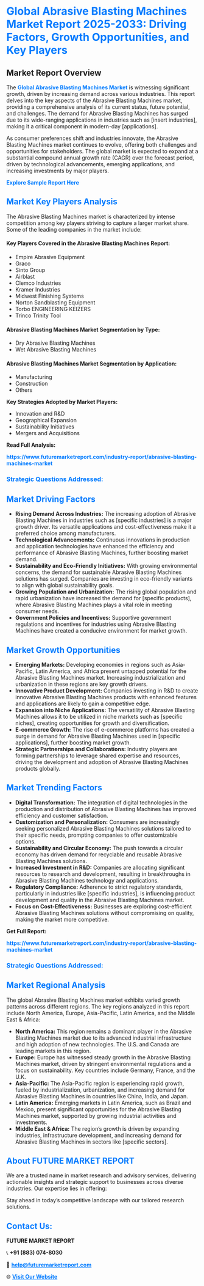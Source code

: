 <h1 style="color: #007BFF;">Global Abrasive Blasting Machines Market Report 2025-2033: Driving Factors, Growth Opportunities, and Key Players</h1>

<section id="overview">
<h2>Market Report Overview</h2>
<p>The <a href="https://www.futuremarketreport.com/industry-report/abrasive-blasting-machines-market" style="color: #007BFF; text-decoration: none;"><strong>Global Abrasive Blasting Machines Market</strong></a> is witnessing significant growth, driven by increasing demand across various industries. This report delves into the key aspects of the Abrasive Blasting Machines market, providing a comprehensive analysis of its current status, future potential, and challenges. The demand for Abrasive Blasting Machines has surged due to its wide-ranging applications in industries such as [insert industries], making it a critical component in modern-day [applications].</p>
<p>As consumer preferences shift and industries innovate, the Abrasive Blasting Machines market continues to evolve, offering both challenges and opportunities for stakeholders. The global market is expected to expand at a substantial compound annual growth rate (CAGR) over the forecast period, driven by technological advancements, emerging applications, and increasing investments by major players.</p>
</section>

<section id="overview">
<p><a href="https://www.futuremarketreport.com/request-sample/reportId=89878" style="color: #007BFF; text-decoration: none;"><strong>Explore Sample Report Here</strong></a></p>
</section>

<section id="key-players">
<h2 style="color: #007BFF;">Market Key Players Analysis</h2>
<p>The Abrasive Blasting Machines market is characterized by intense competition among key players striving to capture a larger market share. Some of the leading companies in the market include:</p>
<h4>Key Players Covered in the Abrasive Blasting Machines Report:</h4>
<ul><li>Empire Abrasive Equipment</li><li>Graco</li><li>Sinto Group</li><li>Airblast</li><li>Clemco Industries</li><li>Kramer Industries</li><li>Midwest Finishing Systems</li><li>Norton Sandblasting Equipment</li><li>Torbo ENGINEERING KEIZERS</li><li>Trinco Trinity Tool</li></ul>
<h4>Abrasive Blasting Machines Market Segmentation by Type:</h4>
<ul><li>Dry Abrasive Blasting Machines</li><li>Wet Abrasive Blasting Machines</li></ul>

<h4>Abrasive Blasting Machines Market Segmentation by Application:</h4>
<ul><li>Manufacturing</li><li>Construction</li><li>Others</li></ul>
<p><strong>Key Strategies Adopted by Market Players:</strong></p>
<ul>
<li>Innovation and R&D</li>
<li>Geographical Expansion</li>
<li>Sustainability Initiatives</li>
<li>Mergers and Acquisitions</li>
</ul>
</section>

<section>
<p><strong>Read Full Analysis: </strong></p><a href="https://www.futuremarketreport.com/industry-report/abrasive-blasting-machines-market" style="color: #007BFF; text-decoration: none;"><strong>https://www.futuremarketreport.com/industry-report/abrasive-blasting-machines-market</strong></a>
<h3 style="color: #007BFF;">Strategic Questions Addressed:</h3>
</section>

<section id="driving-factors">
<h2 style="color: #007BFF;">Market Driving Factors</h2>
<ul>
<li><strong>Rising Demand Across Industries:</strong> The increasing adoption of Abrasive Blasting Machines in industries such as [specific industries] is a major growth driver. Its versatile applications and cost-effectiveness make it a preferred choice among manufacturers.</li>
<li><strong>Technological Advancements:</strong> Continuous innovations in production and application technologies have enhanced the efficiency and performance of Abrasive Blasting Machines, further boosting market demand.</li>
<li><strong>Sustainability and Eco-Friendly Initiatives:</strong> With growing environmental concerns, the demand for sustainable Abrasive Blasting Machines solutions has surged. Companies are investing in eco-friendly variants to align with global sustainability goals.</li>
<li><strong>Growing Population and Urbanization:</strong> The rising global population and rapid urbanization have increased the demand for [specific products], where Abrasive Blasting Machines plays a vital role in meeting consumer needs.</li>
<li><strong>Government Policies and Incentives:</strong> Supportive government regulations and incentives for industries using Abrasive Blasting Machines have created a conducive environment for market growth.</li>
</ul>
</section>

<section id="growth-opportunities">
<h2 style="color: #007BFF;">Market Growth Opportunities</h2>
<ul>
<li><strong>Emerging Markets:</strong> Developing economies in regions such as Asia-Pacific, Latin America, and Africa present untapped potential for the Abrasive Blasting Machines market. Increasing industrialization and urbanization in these regions are key growth drivers.</li>
<li><strong>Innovative Product Development:</strong> Companies investing in R&D to create innovative Abrasive Blasting Machines products with enhanced features and applications are likely to gain a competitive edge.</li>
<li><strong>Expansion into Niche Applications:</strong> The versatility of Abrasive Blasting Machines allows it to be utilized in niche markets such as [specific niches], creating opportunities for growth and diversification.</li>
<li><strong>E-commerce Growth:</strong> The rise of e-commerce platforms has created a surge in demand for Abrasive Blasting Machines used in [specific applications], further boosting market growth.</li>
<li><strong>Strategic Partnerships and Collaborations:</strong> Industry players are forming partnerships to leverage shared expertise and resources, driving the development and adoption of Abrasive Blasting Machines products globally.</li>
</ul>
</section>

<section id="trending-factors">
<h2 style="color: #007BFF;">Market Trending Factors</h2>
<ul>
<li><strong>Digital Transformation:</strong> The integration of digital technologies in the production and distribution of Abrasive Blasting Machines has improved efficiency and customer satisfaction.</li>
<li><strong>Customization and Personalization:</strong> Consumers are increasingly seeking personalized Abrasive Blasting Machines solutions tailored to their specific needs, prompting companies to offer customizable options.</li>
<li><strong>Sustainability and Circular Economy:</strong> The push towards a circular economy has driven demand for recyclable and reusable Abrasive Blasting Machines solutions.</li>
<li><strong>Increased Investment in R&D:</strong> Companies are allocating significant resources to research and development, resulting in breakthroughs in Abrasive Blasting Machines technology and applications.</li>
<li><strong>Regulatory Compliance:</strong> Adherence to strict regulatory standards, particularly in industries like [specific industries], is influencing product development and quality in the Abrasive Blasting Machines market.</li>
<li><strong>Focus on Cost-Effectiveness:</strong> Businesses are exploring cost-efficient Abrasive Blasting Machines solutions without compromising on quality, making the market more competitive.</li>
</ul>
</section>

<section>
<p><strong>Get Full Report: </strong></p><a href="https://www.futuremarketreport.com/industry-report/abrasive-blasting-machines-market" style="color: #007BFF; text-decoration: none;"><strong>https://www.futuremarketreport.com/industry-report/abrasive-blasting-machines-market</strong></a>
<h3 style="color: #007BFF;">Strategic Questions Addressed:</h3>
</section>


<section id="regional-analysis">
<h2 style="color: #007BFF;">Market Regional Analysis</h2>
<p>The global Abrasive Blasting Machines market exhibits varied growth patterns across different regions. The key regions analyzed in this report include North America, Europe, Asia-Pacific, Latin America, and the Middle East & Africa:</p>
<ul>
<li><strong>North America:</strong> This region remains a dominant player in the Abrasive Blasting Machines market due to its advanced industrial infrastructure and high adoption of new technologies. The U.S. and Canada are leading markets in this region.</li>
<li><strong>Europe:</strong> Europe has witnessed steady growth in the Abrasive Blasting Machines market, driven by stringent environmental regulations and a focus on sustainability. Key countries include Germany, France, and the U.K.</li>
<li><strong>Asia-Pacific:</strong> The Asia-Pacific region is experiencing rapid growth, fueled by industrialization, urbanization, and increasing demand for Abrasive Blasting Machines in countries like China, India, and Japan.</li>
<li><strong>Latin America:</strong> Emerging markets in Latin America, such as Brazil and Mexico, present significant opportunities for the Abrasive Blasting Machines market, supported by growing industrial activities and investments.</li>
<li><strong>Middle East & Africa:</strong> The region’s growth is driven by expanding industries, infrastructure development, and increasing demand for Abrasive Blasting Machines in sectors like [specific sectors].</li>
</ul>
</section>

<footer>
<h2 style="color: #007BFF;">About FUTURE MARKET REPORT</h2>
<p>We are a trusted name in market research and advisory services, delivering actionable insights and strategic support to businesses across diverse industries. Our expertise lies in offering:</p>

<p>Stay ahead in today’s competitive landscape with our tailored research solutions.</p>

<h2 style="color: #007BFF;">Contact Us:</h2>
<p><strong>FUTURE MARKET REPORT</strong></p>
<p>📞 <strong>+91 (883) 074-8030</strong></p>
<p>📧 <strong><a href="mailto:help@futuremarketreport.com" style="color: #007BFF;">help@futuremarketreport.com</a></strong></p>
<p>🌐 <strong><a href="https://www.futuremarketreport.com/" style="color: #007BFF;">Visit Our Website</a></strong></p>
</footer>